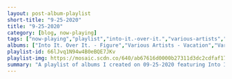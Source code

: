 ```yaml
---
layout: post-album-playlist
short-title: "9-25-2020"
title: "9-25-2020"
category: [blog, now-playing]
tags: ["now-playing","playlist","into-it.-over-it.","various-artists","various-artists","idles","throwing-muses","fleet-foxes","blitzen-trapper","surfer-blood","mirrored-image","mirrored-image","mirrored-image","mirrored-image","mirrored-image","aman-azad,-billionairebhav"]
albums: ["Into It. Over It. - Figure","Various Artists - Vacation","Various Artists - 20/20","IDLES - Ultra Mono","Throwing Muses - Sun Racket","Fleet Foxes - Shore","Blitzen Trapper - Holy Smokes Future Jokes","Surfer Blood - Carefree Theatre","Mirrored Image - Faking It","Mirrored Image - High School","Mirrored Image - There Used to Be a Rave There / Internet Boy","Mirrored Image - Prisoner","Mirrored Image - Klingon War Dance","Aman Azad, Billionairebhav - Ring Pop"]
playlist-id: 66lJvq1N94w4B0eBQE7JKv
playlist-img: https://mosaic.scdn.co/640/ab67616d0000b27311d3dc2cdfaf1776ccda5519ab67616d0000b2736c6d839577b4e5cd22e34ccdab67616d0000b2737fa03dc61097df93f8cc0071ab67616d0000b273e9b124bbcd01f45fc07d2a1d
summary: "A playlist of albums I created on 09-25-2020 featuring Into It. Over It., Various Artists, Various Artists, IDLES, Throwing Muses, Fleet Foxes, Blitzen Trapper, Surfer Blood, Mirrored Image, Mirrored Image, Mirrored Image, Mirrored Image, Mirrored Image, and Aman Azad, Billionairebhav"
---
```

